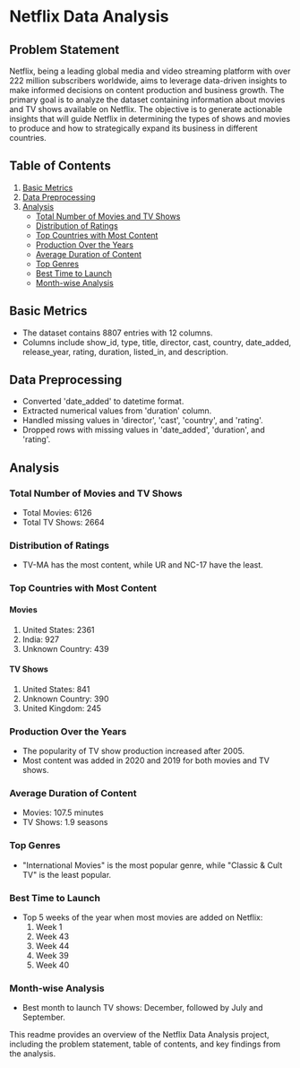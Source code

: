 # Netflix Data Analysis

## Problem Statement
Netflix, being a leading global media and video streaming platform with over 222 million subscribers worldwide, aims to leverage data-driven insights to make informed decisions on content production and business growth. The primary goal is to analyze the dataset containing information about movies and TV shows available on Netflix. The objective is to generate actionable insights that will guide Netflix in determining the types of shows and movies to produce and how to strategically expand its business in different countries.

## Table of Contents
1. [Basic Metrics](#basic-metrics)
2. [Data Preprocessing](#data-preprocessing)
3. [Analysis](#analysis)
    - [Total Number of Movies and TV Shows](#total-number)
    - [Distribution of Ratings](#distribution-ratings)
    - [Top Countries with Most Content](#top-countries)
    - [Production Over the Years](#production-over-years)
    - [Average Duration of Content](#average-duration)
    - [Top Genres](#top-genres)
    - [Best Time to Launch](#best-time-launch)
    - [Month-wise Analysis](#month-wise)

## Basic Metrics <a name="basic-metrics"></a>
- The dataset contains 8807 entries with 12 columns.
- Columns include show_id, type, title, director, cast, country, date_added, release_year, rating, duration, listed_in, and description.

## Data Preprocessing <a name="data-preprocessing"></a>
- Converted 'date_added' to datetime format.
- Extracted numerical values from 'duration' column.
- Handled missing values in 'director', 'cast', 'country', and 'rating'.
- Dropped rows with missing values in 'date_added', 'duration', and 'rating'.

## Analysis <a name="analysis"></a>

### Total Number of Movies and TV Shows <a name="total-number"></a>
- Total Movies: 6126
- Total TV Shows: 2664

### Distribution of Ratings <a name="distribution-ratings"></a>
- TV-MA has the most content, while UR and NC-17 have the least.

### Top Countries with Most Content <a name="top-countries"></a>
#### Movies
1. United States: 2361
2. India: 927
3. Unknown Country: 439

#### TV Shows
1. United States: 841
2. Unknown Country: 390
3. United Kingdom: 245

### Production Over the Years <a name="production-over-years"></a>
- The popularity of TV show production increased after 2005.
- Most content was added in 2020 and 2019 for both movies and TV shows.

### Average Duration of Content <a name="average-duration"></a>
- Movies: 107.5 minutes
- TV Shows: 1.9 seasons

### Top Genres <a name="top-genres"></a>
- "International Movies" is the most popular genre, while "Classic & Cult TV" is the least popular.

### Best Time to Launch <a name="best-time-launch"></a>
- Top 5 weeks of the year when most movies are added on Netflix:
  1. Week 1
  2. Week 43
  3. Week 44
  4. Week 39
  5. Week 40

### Month-wise Analysis <a name="month-wise"></a>
- Best month to launch TV shows: December, followed by July and September.

This readme provides an overview of the Netflix Data Analysis project, including the problem statement, table of contents, and key findings from the analysis.
